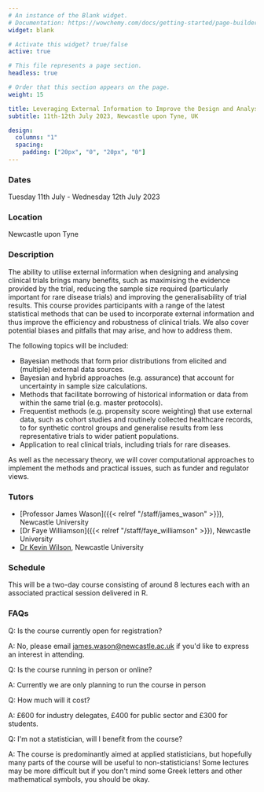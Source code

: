 ```yaml
---
# An instance of the Blank widget.
# Documentation: https://wowchemy.com/docs/getting-started/page-builder/
widget: blank

# Activate this widget? true/false
active: true

# This file represents a page section.
headless: true

# Order that this section appears on the page.
weight: 15

title: Leveraging External Information to Improve the Design and Analysis of Clinical Trials
subtitle: 11th-12th July 2023, Newcastle upon Tyne, UK

design:
  columns: "1"
  spacing:
    padding: ["20px", "0", "20px", "0"]
---
```



### Dates 
Tuesday 11th July - Wednesday 12th July 2023

### Location
Newcastle upon Tyne

### Description

The ability to utilise external information when designing and analysing clinical trials brings many benefits, such as maximising the evidence provided by the trial, reducing the sample size required (particularly important for rare disease trials) and improving the generalisability of trial results. This course provides participants with a range of the latest statistical methods that can be used to incorporate external information and thus improve the efficiency and robustness of clinical trials. We also cover potential biases and pitfalls that may arise, and how to address them.

The following topics will be included:

- Bayesian methods that form prior distributions from elicited and (multiple) external data sources.
- Bayesian and hybrid approaches (e.g. assurance) that account for uncertainty in sample size calculations.
- Methods that facilitate borrowing of historical information or data from within the same trial (e.g. master protocols).
- Frequentist methods (e.g. propensity score weighting) that use external data, such as cohort studies and routinely collected healthcare records, to for synthetic control groups and generalise results from less representative trials to wider patient populations.  
- Application to real clinical trials, including trials for rare diseases.

As well as the necessary theory, we will cover computational approaches to implement the methods and practical issues, such as funder and regulator views. 


### Tutors

- [Professor James Wason]({{< relref "/staff/james_wason" >}}), Newcastle University
- [Dr Faye Williamson]({{< relref "/staff/faye_williamson" >}}), Newcastle University
- [Dr Kevin Wilson](https://www.ncl.ac.uk/maths-physics/people/profile/kevinwilson.html), Newcastle University


### Schedule

This will be a two-day course consisting of around 8 lectures each with an associated practical session delivered in R.

### FAQs

Q: Is the course currently open for registration?

A: No, please email james.wason@newcastle.ac.uk if you'd like to express an interest in attending.

Q: Is the course running in person or online?

A: Currently we are only planning to run the course in person

Q: How much will it cost?

A: £600 for industry delegates, £400 for public sector and £300 for students.

Q: I'm not a statistician, will I benefit from the course?

A: The course is predominantly aimed at applied statisticians, but hopefully many parts of the course will be useful to non-statisticians! Some lectures may be more difficult but if you don't mind some Greek letters and other mathematical symbols, you should be okay.
